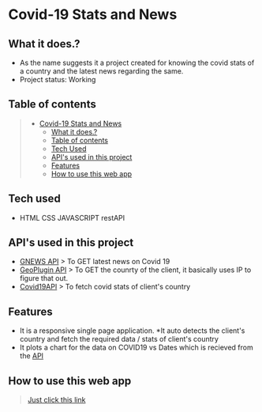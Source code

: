 # Covid-19 Stats and News

## What it does.?

* As the name suggests it a project created for knowing the covid stats of a country and the latest news regarding the same.
* Project status: Working



## Table of contents



> * [Covid-19 Stats and News](#title--repository-name)
>   * [What it does.?](#about--What-it-does.?)
>   * [Table of contents](#table-of-contents)
>   * [Tech Used](#Tech-used)
>   * [API's used in this project](#API's-used-in-this-project)
>   * [Features](#Features)
>   * [How to use this web app](#How-to-use-this-web-app)



## Tech used
* HTML CSS JAVASCRIPT restAPI

## API's used in this project
* [GNEWS API](https://gnews.io/) > To GET latest news on Covid 19
* [GeoPlugin API](https://www.geoplugin.com/) > To GET the counrty of the client, it basically uses IP to figure that out.
* [Covid19API](https://covid19api.com/) > To fetch covid stats of client's country

## Features
* It is a responsive single page application.
*It auto detects the client's country and fetch the required data / stats of client's country
* It plots a chart for the data on COVID19 vs Dates which is recieved from the [API](https://covid19api.com/) 

## How to use this web app
> [Just click this link ](https://vanshruhela.github.io/ "Covid Stats and Information")

